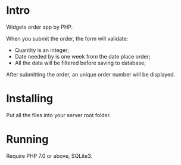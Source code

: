 # Intro
Widgets order app by PHP.

When you submit the order, the form will validate:
- Quantity is an integer;
- Date needed by is one week from the date place order;
- All the data will be filtered before saving to database;

After submitting the order, an unique order number will be displayed.

# Installing
Put all the files into your server root folder.

# Running
Require PHP 7.0 or above, SQLite3.